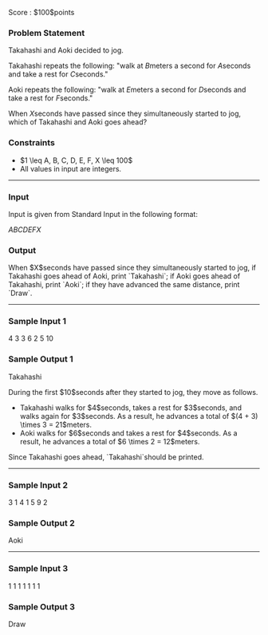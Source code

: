 
<div>

<span>

<span>

<p>
Score : $100$points
</p>

<div>

<section>

### **Problem Statement**

<p>
Takahashi and Aoki decided to jog.

Takahashi repeats the following: "walk at $B$meters a second for $A$seconds and take a rest for $C$seconds."

Aoki repeats the following: "walk at $E$meters a second for $D$seconds and take a rest for $F$seconds."

When $X$seconds have passed since they simultaneously started to jog, which of Takahashi and Aoki goes ahead?
</p>

</section>

</div>

<div>

<section>

### **Constraints**

<ul>

<li>
$1 \leq A, B, C, D, E, F, X \leq 100$
</li>

<li>
All values in input are integers.
</li>

</ul>

</section>

</div>

---

<div>

<div>

<section>

### **Input**

<p>
Input is given from Standard Input in the following format:
</p>

<div>

$A$$B$$C$$D$$E$$F$$X$
</div>

</section>

</div>

<div>

<section>

### **Output**

<p>
When $X$seconds have passed since they simultaneously started to jog, if Takahashi goes ahead of Aoki, print `Takahashi`; if Aoki goes ahead of Takahashi, print `Aoki`; if they have advanced the same distance, print `Draw`.
</p>

</section>

</div>

</div>

---

<div>

<section>

### **Sample Input 1**

<div>

4 3 3 6 2 5 10

</div>

</section>

</div>

<div>

<section>

### **Sample Output 1**

<div>

Takahashi

</div>

<p>
During the first $10$seconds after they started to jog, they move as follows.
</p>

<ul>

<li>
Takahashi walks for $4$seconds, takes a rest for $3$seconds, and walks again for $3$seconds.  As a result, he advances a total of $(4 + 3) \times 3 = 21$meters.
</li>

<li>
Aoki walks for $6$seconds and takes a rest for $4$seconds.  As a result, he advances a total of $6 \times 2 = 12$meters.
</li>

</ul>

<p>
Since Takahashi goes ahead, `Takahashi`should be printed.
</p>

</section>

</div>

---

<div>

<section>

### **Sample Input 2**

<div>

3 1 4 1 5 9 2

</div>

</section>

</div>

<div>

<section>

### **Sample Output 2**

<div>

Aoki

</div>

</section>

</div>

---

<div>

<section>

### **Sample Input 3**

<div>

1 1 1 1 1 1 1

</div>

</section>

</div>

<div>

<section>

### **Sample Output 3**

<div>

Draw

</div>

</section>

</div>

</span>

</span>

</div>
